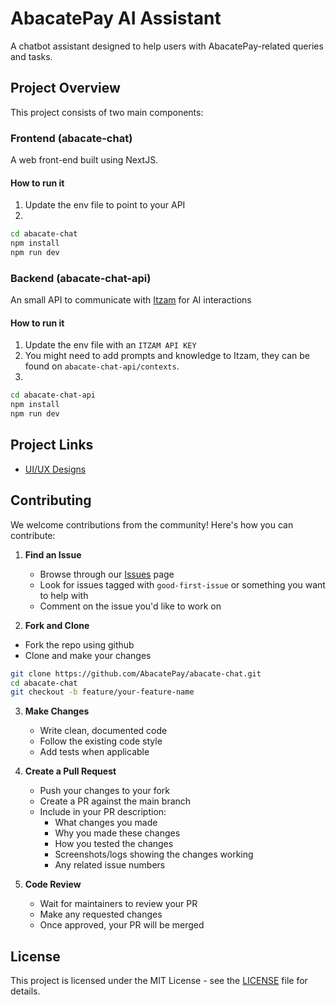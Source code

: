 # AbacatePay AI Assistant

A chatbot assistant designed to help users with AbacatePay-related queries and tasks.

## Project Overview

This project consists of two main components:

### Frontend (abacate-chat)
A web front-end built using NextJS.

#### How to run it

1. Update the env file to point to your API
2. 
```bash
cd abacate-chat
npm install
npm run dev
```

### Backend (abacate-chat-api)
An small API to communicate with [Itzam](https://itz.am) for AI interactions

#### How to run it

1. Update the env file with an `ITZAM API KEY`
  1. You might need to add prompts and knowledge to Itzam, they can be found on `abacate-chat-api/contexts`.
2. 
```bash
cd abacate-chat-api
npm install
npm run dev
```

## Project Links

- [UI/UX Designs](https://www.figma.com/design/ZFYV2Sbv6w0FZ4TfYJbogm/ChatUI?node-id=39-18140&p=f&t=6FZ8k9L1iRl0561Y-0)

## Contributing

We welcome contributions from the community! Here's how you can contribute:

1. **Find an Issue**
   - Browse through our [Issues](https://github.com/AbacatePay/abacate-chat/issues) page
   - Look for issues tagged with `good-first-issue` or something you want to help with
   - Comment on the issue you'd like to work on

2. **Fork and Clone**
  - Fork the repo using github
  - Clone and make your changes
   ```bash
   git clone https://github.com/AbacatePay/abacate-chat.git
   cd abacate-chat
   git checkout -b feature/your-feature-name
   ```

3. **Make Changes**
   - Write clean, documented code
   - Follow the existing code style
   - Add tests when applicable

4. **Create a Pull Request**
   - Push your changes to your fork
   - Create a PR against the main branch
   - Include in your PR description:
     - What changes you made
     - Why you made these changes
     - How you tested the changes
     - Screenshots/logs showing the changes working
     - Any related issue numbers

5. **Code Review**
   - Wait for maintainers to review your PR
   - Make any requested changes
   - Once approved, your PR will be merged

## License

This project is licensed under the MIT License - see the [LICENSE](LICENSE) file for details.
